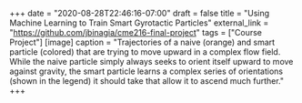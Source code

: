 +++
date = "2020-08-28T22:46:16-07:00"
draft = false
title = "Using Machine Learning to Train Smart Gyrotactic Particles"
external_link = "https://github.com/jbinagia/cme216-final-project"
tags = ["Course Project"]
[image]
  caption = "Trajectories of a naive (orange) and smart particle (colored) that are trying to move upward in a complex flow field. While the naive particle simply always seeks to orient itself upward to move against gravity, the smart particle learns a complex series of orientations (shown in the legend) it should take that allow it to ascend much further."
+++
